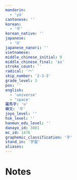 ```yaml
---
mandarin:
  - 'yǔ'
cantonese: ''
korean:
  - '우'
korean_native: ''
japanese:
  - 'U'
japanese_nanori: ''
vietnamese:
middle_chinese_initial: 0
middle_chinese_final: 'ɨo'
stroke_count: ''
radical: '宀'
skip_number: '2-3-3'
grade_level: 3
pos: ''
english:
  - 'universe'
  - 'space'
羅馬字: 'u'
韓文: '우'
joyo_level: ''
hsk_level: ''
hanmun_edu_level: ''
danayo_id: 3081
mc_id: 1476
graphemic_classification: '于'
stand_in: '宇宙'
aliases:
---
```


# Notes
